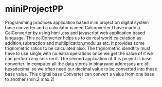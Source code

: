 # miniProjectPP
Programming practices application based mini project on digital system base converter and a calculator named Calconverter
I have made a CalConverter by using html ,css and javascript web application based language.
This calConverter helps us to do real world calculation as addition,subtraction and multilplication,modulus etc.
It provides some trignometric ratios to be calculated also.
The trignometric idendtity must have to use single,with no extra operations once we get the value of it we can perform any task on it.
The second application of this project is base converter.
In computer all the data stores in binaryand addresses are of hexadecimal so we often need our decimal value to be converted into these base value.
This digital base Converter can convert a value from one base to another (min:2,max:2)
